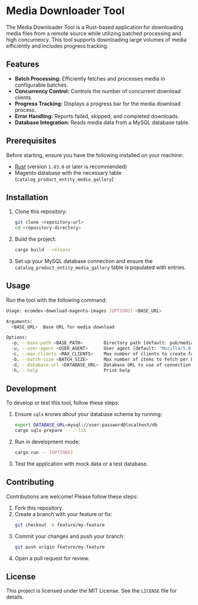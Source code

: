 # Media Downloader Tool

The Media Downloader Tool is a Rust-based application for downloading media files from a remote source while utilizing batched processing and high concurrency. This tool supports downloading large volumes of media efficiently and includes progress tracking.

## Features

- **Batch Processing:** Efficiently fetches and processes media in configurable batches.
- **Concurrency Control:** Controls the number of concurrent download clients.
- **Progress Tracking:** Displays a progress bar for the media download process.
- **Error Handling:** Reports failed, skipped, and completed downloads.
- **Database Integration:** Reads media data from a MySQL database table.

## Prerequisites

Before starting, ensure you have the following installed on your machine:

- [Rust](https://www.rust-lang.org/tools/install) (version `1.83.0` or later is recommended)
- Magento database with the necessary table (`catalog_product_entity_media_gallery`)

## Installation


1. Clone this repository:
   ```bash
   git clone <repository-url>
   cd <repository-directory>
   ```

2. Build the project:
   ```bash
   cargo build --release
   ```

3. Set up your MySQL database connection and ensure the `catalog_product_entity_media_gallery` table is populated with entries.

## Usage

Run the tool with the following command:

```bash
Usage: ecomdev-download-magento-images [OPTIONS] <BASE_URL>

Arguments:
  <BASE_URL>  Base URL for media download

Options:
  -p, --base-path <BASE_PATH>        Directory path [default: pub/media]
  -u, --user-agent <USER_AGENT>      User agent [default: "Mozilla/5.0 (Windows NT 10.0; Win64; x64) AppleWebKit/537.36 (KHTML, like Gecko) Chrome/125.0.0.0 Safari/537.36 Edg/125.0.0.0"]
  -c, --max-clients <MAX_CLIENTS>    Max number of clients to create for downloading [default: 100]
  -b, --batch-size <BATCH_SIZE>      Max number of items to fetch per batch [default: 10000]
  -d, --database-url <DATABASE_URL>  Database URL to use of connection [default: mysql://magento:magento@localhost/magento]
  -h, --help                         Print help
```

## Development

To develop or test this tool, follow these steps:

1. Ensure `sqlx` knows about your database schema by running:
   ```bash
   export DATABASE_URL=mysql://user:password@localhost/db
   cargo sqlx prepare -- --lib
   ```

2. Run in development mode:
   ```bash
   cargo run -- [OPTIONS]
   ```

3. Test the application with mock data or a test database.

## Contributing

Contributions are welcome! Please follow these steps:

1. Fork this repository.
2. Create a branch with your feature or fix:
   ```bash
   git checkout -b feature/my-feature
   ```
3. Commit your changes and push your branch:
   ```bash
   git push origin feature/my-feature
   ```
4. Open a pull request for review.

## License

This project is licensed under the MIT License. See the `LICENSE` file for details.
